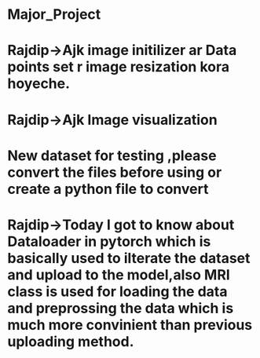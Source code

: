 # Major_Project
# Rajdip->Ajk image initilizer ar Data points set r image resization kora hoyeche.
# Rajdip->Ajk Image visualization 
# New dataset for testing ,please convert the files before using or create a python file to convert
# Rajdip->Today I got to know about Dataloader in pytorch which is basically used to ilterate the dataset and upload to the model,also MRI class is used for loading the data and preprossing the data which is much more convinient than previous uploading method.

